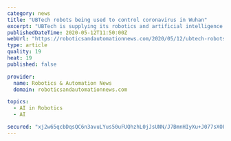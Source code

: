 ```yaml
---
category: news
title: "UBTech robots being used to control coronavirus in Wuhan"
excerpt: "UBTech is supplying its robotics and artificial intelligence technologies in the ongoing effort to control coronavirus in China.  The AI robots have been installed in healthcare settings as well"
publishedDateTime: 2020-05-12T11:50:00Z
webUrl: "https://roboticsandautomationnews.com/2020/05/12/ubtech-robots-being-used-to-control-coronavirus-in-wuhan/32218/"
type: article
quality: 19
heat: 19
published: false

provider:
  name: Robotics & Automation News
  domain: roboticsandautomationnews.com

topics:
  - AI in Robotics
  - AI

secured: "xj2w65qcbDqsQC6n3avuLYus50uFUQhzhL0jJsUNN/J7BmnHIyXu+J077sXOFIrJxT9xR8S1qKtqheT68z6/fL6fP+ATp2b9W+pmZ/ckwDy0QjA06gtWaLZa4N8Aa5rJONg3mdkFYX5thrMpGSpo+v7IHrUjaFMBMpI5gcMW26cGmXegUzThv2vuL3YE54EpEkpGY0AKd8ELbfnTiVqHKiLhJBHSIUiuJcX45Py26TpjEaj/wQq+g3BE8R4sxKgnhQkxGWINw9b/q1GphE3vwDAIWm6JD/ecMsB6wp3zTIuaKFUlyUEYhB0KtYTS5BNXNbYNdrGy3YAcwLQeY6/D27jgzL6UjLB0IS2qjMGvimD1bIQJ/2gHkOQcJNbFieKfzxhYaDFvTrjXkeBJE1zvUPbuUcBcLetxOocwqvyoDkndj5RWp32Yv3aBDoXRNV5cwLfycmAc1AZe0FyD7OxtFpIBcrUPk+fCNXQYr1Zkzo4=;cUTZiqDlIfzK40qGLJfUIA=="
---
```


